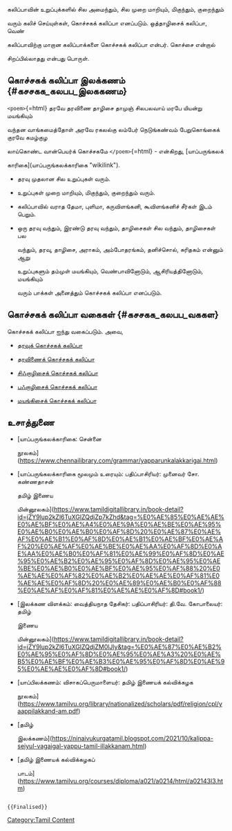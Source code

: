 கலிப்பாவின் உறுப்புக்களில் சில அமைந்தும், சில முறை மாறியும், மிகுந்தும், குறைந்தும்
வரும் கலிச் செய்யுள்கள், கொச்சகக் கலிப்பா எனப்படும். ஒத்தாழிசைக் கலிப்பா, வெண்
கலிப்பாவிற்கு மாறான கலிப்பாக்களை கொச்சகக் கலிப்பா என்பர். கொச்சை என்றால்
சிறப்பில்லாதது என்பது பொருள்.

## கொச்சகக் கலிப்பா இலக்கணம் {#கசசகக_கலபப_இலககணம}

`<poem>`{=html} தரவே தரவிணை தாழிசை தாமுஞ் சிலபலவாய் மரபே யியன்று மயங்கியும்
வந்தன வாங்கமைத்தோள் அரவே ரகலல்கு லம்பேர் நெடுங்கண்வம் பேறுகொங்கைக் குரவே கமழ்குழ
லாய்கொண்ட வான்பெயர்க் கொச்சகமே `</poem>`{=html} - என்கிறது, [யாப்பருங்கலக்
காரிகை](யாப்பருங்கலக்காரிகை "wikilink").

-   தரவு முதலான சில உறுப்புகள் வரும்.
-   உறுப்புகள் முறை மாறியும், மிகுந்தும், குறைந்தும் வரும்.
-   கலிப்பாவில் வராத தேமா, புளிமா, கருவிளங்கனி, கூவிளங்கனிச் சீர்கள் இடம் பெறும்.
-   ஒரு தரவு வந்தும், இரண்டு தரவு வந்தும், தாழிசைகள் சில வந்தும், தாழிசைகள் பல
    வந்தும், தரவு, தாழிசை, அராகம், அம்போதரங்கம், தனிச்சொல், சுரிதகம் என்னும் ஆறு
    உறுப்புகளும் தம்முள் மயங்கியும், வெண்பாவினோடும், ஆசிரியத்தினோடும், மயங்கியும்
    வரும் பாக்கள் அனைத்தும் கொச்சகக் கலிப்பா எனப்படும்.

## கொச்சகக் கலிப்பா வகைகள் {#கசசகக_கலபப_வககள}

கொச்சகக் கலிப்பா ஐந்து வகைப்படும். அவை,

-   [தரவுக் கொச்சகக் கலிப்பா](தரவுக்_கொச்சகக்_கலிப்பா "wikilink")
-   [தரவிணைக் கொச்சகக் கலிப்பா](தரவிணைக்_கொச்சகக்_கலிப்பா "wikilink")
-   [சிஃறாழிசைக் கொச்சகக் கலிப்பா](சிஃறாழிசைக்_கொச்சகக்_கலிப்பா "wikilink")
-   [பஃறாழிசைக் கொச்சகக் கலிப்பா](பஃறாழிசைக்_கொச்சகக்_கலிப்பா "wikilink")
-   [மயங்கிசைக் கொச்சகக் கலிப்பா](மயங்கிசைக்_கொச்சகக்_கலிப்பா "wikilink")

## உசாத்துணை

-   [யாப்பருங்கலக்காரிகை: சென்னை
    நூலகம்](https://www.chennailibrary.com/grammar/yapparunkalakkarigai.html)
-   [யாப்பருங்கலக்காரிகை மூலமும் உரையும்: பதிப்பாசிரியர்: முனைவர் சோ. கண்ணதாசன்
    தமிழ் இணைய
    மின்னூலகம்](https://www.tamildigitallibrary.in/book-detail?id=jZY9lup2kZl6TuXGlZQdjZp7kZhd&tag=%E0%AE%85%E0%AE%AE%E0%AE%BF%E0%AE%A4%E0%AE%9A%E0%AE%BE%E0%AE%95%E0%AE%B0%E0%AE%B0%E0%AF%8D%20%E0%AE%87%E0%AE%AF%E0%AE%B1%E0%AF%8D%E0%AE%B1%E0%AE%BF%E0%AE%AF%20%E0%AE%AF%E0%AE%BE%E0%AE%AA%E0%AF%8D%E0%AE%AA%E0%AE%B0%E0%AF%81%E0%AE%99%E0%AF%8D%E0%AE%95%E0%AE%B2%E0%AE%95%E0%AF%8D%E0%AE%95%E0%AE%BE%E0%AE%B0%E0%AE%BF%E0%AE%95%E0%AF%88%20%E0%AE%AE%E0%AF%82%E0%AE%B2%E0%AE%AE%E0%AF%81%E0%AE%AE%E0%AF%8D%20%E0%AE%89%E0%AE%B0%E0%AF%88%E0%AE%AF%E0%AF%81%E0%AE%AE%E0%AF%8D#book1/)
-   [இலக்கண விளக்கம்: வைத்தியநாத தேசிகர்: பதிப்பாசிரியர்: தி.வே. கோபாலையர்: தமிழ்
    இணைய
    மின்னூலகம்](https://www.tamildigitallibrary.in/book-detail?id=jZY9lup2kZl6TuXGlZQdjZM0lJly&tag=%E0%AE%87%E0%AE%B2%E0%AE%95%E0%AF%8D%E0%AE%95%E0%AE%A3%20%E0%AE%B5%E0%AE%BF%E0%AE%B3%E0%AE%95%E0%AF%8D%E0%AE%95%E0%AE%AE%E0%AF%8D#book1/)
-   [யாப்பிலக்கணம்: விசாகப்பெருமாளையர்: தமிழ் இணையக் கல்விக்கழக
    நூலகம்](https://www.tamilvu.org/library/nationalized/scholars/pdf/religion/cpl/yaappilakkand-am.pdf)
-   [தமிழ்
    இலக்கணம்](https://ninaivukurgatamil.blogspot.com/2021/10/kalippa-seiyul-vagaigal-yappu-tamil-illakkanam.html)
-   [தமிழ் இணையக் கல்விக்கழகப்
    பாடம்](https://www.tamilvu.org/courses/diploma/a021/a0214/html/a02143l3.htm)

```{=mediawiki}
{{Finalised}}
```
[Category:Tamil Content](Category:Tamil_Content "wikilink")
